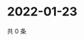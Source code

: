 # 2022-01-23

共 0 条

<!-- BEGIN WEIBO -->
<!-- 最后更新时间 Sun Jan 23 2022 12:17:50 GMT+0800 (China Standard Time) -->

<!-- END WEIBO -->
